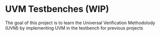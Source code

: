 # UVM Testbenches (WIP)

The goal of this project is to learn the Universal Verification Methodolody (UVM) by implementing UVM in the testbench for previous projects
